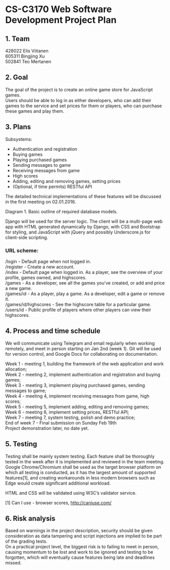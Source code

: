 ﻿# CS-C3170 Web Software Development Project Plan


## 1. Team  
428022 Elis Viitanen  
605311 Bingjing Xu  
502841 Teo Mertanen


## 2. Goal  
The goal of the project is to create an online game store for JavaScript games.  
Users should be able to log in as either developers, who can add their games to the service and set prices for them or players, who can purchase these games and play them.


## 3. Plans


Subsystems:  
* Authentication and registration  
* Buying games  
* Playing purchased games  
* Sending messages to game  
* Receiving messages from game  
* High scores  
* Adding, editing and removing games, setting prices  
* (Optional, if time permits) RESTful API  


The detailed technical implementations of these features will be discussed in the first meeting on 02.01.2016. 


   
Diagram 1. Basic outline of required database models.


Django will be used for the server logic. The client will be a multi-page web app with HTML generated dynamically by Django, with CSS and Bootstrap for styling, and JavaScript with jQuery and possibly Underscore.js for client-side scripting.


### URL scheme:


/login - Default page when not logged in.  
/register - Create a new account.  
/index - Default page when logged in. As a player, see the overview of your profile, games owned, and highscores.  
/games - As a developer, see all the games you’ve created, or add and price a new game.  
/games/id - As a player, play a game. As a developer, edit a game or remove it.  
/games/id/highscores - See the highscore table for a particular game. 
/users/id - Public profile of players where other players can view their highscores.


## 4. Process and time schedule


We will communicate using Telegram and email regularly when working remotely, and meet in person starting on Jan 2nd (week 1). Git will be used for version control, and Google Docs for collaborating on documentation.


Week 1 - meeting 1, building the framework of the web application and work allocation;  
Week 2 - meeting 2, implement authentication and registration and buying games;  
Week 3 - meeting 3, implement playing purchased games, sending messages to game;  
Week 4 - meeting 4, implement receiving messages from game, high scores;  
Week 5 - meeting 5, implement adding, editing and removing games;  
Week 6 - meeting 6, implement setting prices, RESTful API;  
Week 7 - meeting 7, system testing, polish and demo practice;  
End of week 7 - Final submission on Sunday Feb 19th  
Project demonstration later, no date yet.


## 5. Testing  
Testing shall be mainly system testing. Each feature shall be thoroughly tested in the week after it is implemented and reviewed in the team meeting. Google Chrome/Chromium shall be used as the target browser platform on which all testing is conducted, as it has the largest amount of supported features[1], and creating workarounds in less modern browsers such as Edge would create significant additional workload.


HTML and CSS will be validated using W3C’s validator service.


[1] Can I use - browser scores, http://caniuse.com/




## 6. Risk analysis  
Based on warnings in the project description, security should be given consideration as data tampering and script injections are implied to be part of the grading tests.  
On a practical project level, the biggest risk is to failing to meet in person, causing momentum to be lost and work to be ignored and testing to be forgotten, which will eventually cause features being late and deadlines missed.